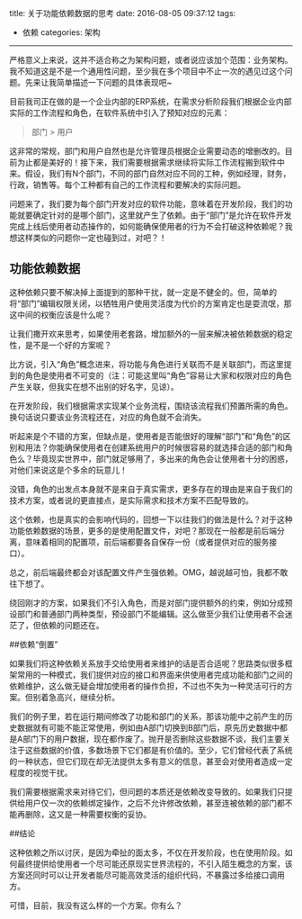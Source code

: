 title: 关于功能依赖数据的思考
date: 2016-08-05 09:37:12
tags:
- 依赖
categories: 架构
---

严格意义上来说，这并不适合称之为架构问题，或者说应该加个范围：业务架构。我不知道这是不是一个通用性问题，至少我在多个项目中不止一次的遇见过这个问题。先来让我简单描述一下问题的具体表现吧~

目前我司正在做的是一个企业内部的ERP系统，在需求分析阶段我们根据企业内部实际的工作流程和角色，在软件系统中引入了预知对应的元素：

> 部门 > 用户

这非常的常规，部门和用户自然也是允许管理员根据企业需要动态的增删改的。目前为止都是美好的！接下来，我们需要根据需求继续将实际工作流程搬到软件中来。假设，我们有N个部门，不同的部门自然对应不同的工种，例如经理，财务，行政，销售等。每个工种都有自己的工作流程和要解决的实际问题。

问题来了，我们要为每个部门开发对应的软件功能，意味着在开发阶段，我们的功能就要确定针对的是哪个部门，这里就产生了依赖。由于“部门”是允许在软件开发完成上线后使用者动态操作的，如何能确保使用者的行为不会打破这种依赖呢？我想这样类似的问题你一定也碰到过，对吧？！


## 功能依赖数据

这种依赖只要不解决掉上面提到的那种干扰，就一定是不健全的。但，简单的将“部门”编辑权限关闭，以牺牲用户使用灵活度为代价的方案肯定也是耍流氓，那这中间的权衡应该是什么呢？

让我们撒开欢来思考，如果使用老套路，增加额外的一层来解决被依赖数据的稳定性，是不是一个好的方案呢？

比方说，引入“角色”概念进来，将功能与角色进行关联而不是关联部门，而这里提到的角色是使用者不可变的（注：可能这里叫“角色”容易让大家和权限对应的角色产生关联，但我实在想不出别的好名字，见谅）。

在开发阶段，我们根据需求实现某个业务流程，围绕该流程我们预置所需的角色。换句话说只要该业务流程还在，对应的角色就不会消失。

听起来是个不错的方案，但缺点是，使用者是否能很好的理解“部门”和“角色”的区别和用法？你能确保使用者在创建系统用户的时候很容易的就选择合适的部门和角色么？毕竟现实世界中，部门就足够用了，多出来的角色会让使用者十分的困惑，对他们来说这是个多余的玩意儿！

没错，角色的出发点本身就不是来自于真实需求，更多存在的理由是来自于我们的技术方案，或者说的更直接点，是实际需求和技术方案不匹配导致的。

这个依赖，也是真实的会影响代码的，回想一下以往我们的做法是什么？对于这种功能依赖数据的场景，更多的是使用配置文件，对吧？那现在一般都是前后端分离，意味着相同的配置项，前后端都要各自保存一份（或者提供对应的服务接口）。

总之，前后端最终都会对该配置文件产生强依赖。OMG，越说越可怕，我都不敢往下想了。

绕回刚才的方案，如果我们不引入角色，而是对部门提供额外的约束，例如分成预设部门和普通部门两种类型，预设部门不能编辑。这么做至少我们让使用者不会迷茫了，但依赖的问题还在。


##依赖“倒置”

如果我们将这种依赖关系放手交给使用者来维护的话是否合适呢？思路类似很多框架常用的一种模式，我们提供对应的接口和界面来供使用者完成功能和部门之间的依赖维护，这么做无疑会增加使用者的操作负担，不过也不失为一种灵活可行的方案。但别着急高兴，继续分析。

我们的例子里，若在运行期间修改了功能和部门的关系，那该功能中之前产生的历史数据就有可能不能正常使用，例如由A部门切换到B部门后，原先历史数据中都是A部门下的用户数据，现在都作废了。抛开是否删除这些数据不谈，我们主要关注于这些数据的价值，多数场景下它们都是有价值的。至少，它们曾经代表了系统的一种状态，但它们现在却无法提供太多有意义的信息，甚至会对使用者造成一定程度的视觉干扰。

我们需要根据需求来对待它们，但问题的本质还是依赖改变导致的。如果我们只提供给用户仅一次的依赖绑定操作，之后不允许修改依赖，甚至连被依赖的部门都不能再删除，这又是一种需要权衡的妥协。


##结论

这种依赖之所以讨厌，是因为牵扯的面太多，不仅在开发阶段，也在使用阶段。如何最终提供给使用者一个尽可能还原现实世界流程的，不引入陌生概念的方案，该方案还同时可以让开发者能尽可能高效灵活的组织代码，不暴露过多给接口调用方。

可惜，目前，我没有这么样的一个方案。你有么？
